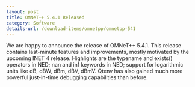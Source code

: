 ```yaml
---
layout: post
title: OMNeT++ 5.4.1 Released
category: Software
details-url: /download-items/omnetpp/omnetpp-541
---
```

We are happy to announce the release of OMNeT++ 5.4.1. This release contains
last-minute features and improvements, mostly motivated by the upcoming INET 4
release. Highlights are the typename and exists() operators in NED; nan and inf
keywords in NED; support for logarithmic units like dB, dBW, dBm, dBV, dBmV.
Qtenv has also gained much more powerful just-in-time debugging capabilities
than before.

